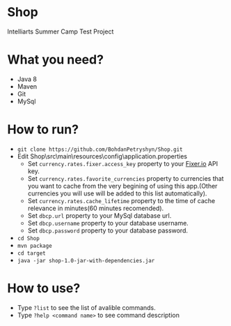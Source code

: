 # Shop
Intelliarts Summer Camp Test Project

# What you need?
- Java 8
- Maven
- Git
- MySql

# How to run?
- `git clone https://github.com/BohdanPetryshyn/Shop.git`
- Edit Shop\src\main\resources\config\application.properties
  - Set `currency.rates.fixer.access_key` property to your [Fixer.io](https://fixer.io) API key.
  - Set `currency.rates.favorite_currencies` property to currencies that you want to cache from the very begining of using this app.(Other currencies you will use will be added to this list automatically).
  - Set `currency.rates.cache_lifetime` property to the time of cache relevance in minutes(60 minutes recomended).
  - Set `dbcp.url` property to your MySql database url.
  - Set `dbcp.username` property to your database username.
  - Set `dbcp.password` property to your database password.
- `cd Shop`
- `mvn package`
- `cd target`
- `java -jar shop-1.0-jar-with-dependencies.jar `

# How to use?
- Type `?list` to see the list of avalible commands.
- Type `?help <command name>` to see command description
